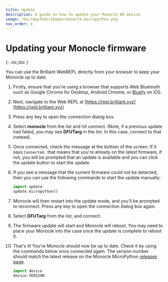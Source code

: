 ```yaml
---
title: Update
description: A guide on how to update your Monocle AR device.
image: /micropython/images/monocle-micropython.png
nav_order: 4
---
```


# Updating your Monocle firmware
{: .no_toc }

You can use the Brilliant WebREPL directly from your browser to keep your Monocle up to date. 

1. Firstly, ensure that you're using a browser that supports Web Bluetooth such as Google Chrome for Desktop, Android Chrome, or [Bluefy](https://apps.apple.com/us/app/bluefy-web-ble-browser/id1492822055) on iOS.

1. Next, navigate to the Web REPL at [https://repl.brilliant.xyz](https://repl.brilliant.xyz)

1. Press any key to open the connection dialog box.

1. Select **monocle** from the list and hit connect. (Note, if a previous update had failed, you may see **DFUTarg** in the list. In this case, connect to that instead).

1. Once connected, check the message at the bottom of the screen. If it says `Connected.` that means that you're already on the latest firmware, if not, you will be prompted that an update is available and you can click the update button to start the update.

1. If you see a message that the current firmware could not be detected, then you can use the following commands to start the update manually:

    ```python
    import update
    update.micropython()
    ```

1. Monocle will then restart into the update mode, and you'll be prompted to reconnect. Press any key to open the connection dialog box again.

1. Select **DFUTarg** from the list, and connect.

1. The firmware update will start and Monocle will reboot. You may need to place your Monocle into the case once the update is complete to reboot it.

1. That's it! You're Monocle should now be up to date. Check it by using the commands below once connected again. The version number should match the latest release on the Monocle MicroPython [releases page](https://github.com/brilliantlabsAR/monocle-micropython/releases).

    ```python
    import device
    device.VERSION
    ```